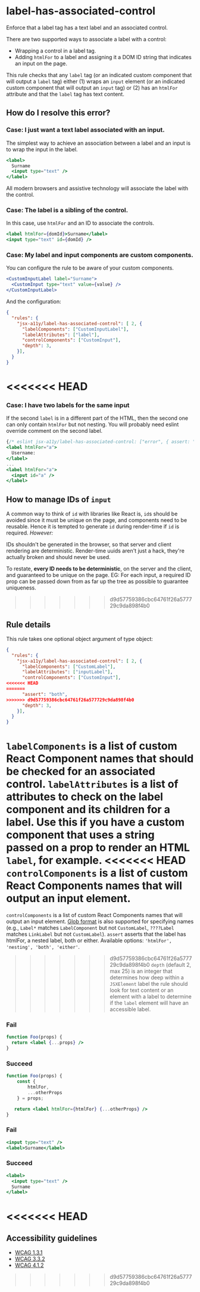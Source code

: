 # label-has-associated-control

Enforce that a label tag has a text label and an associated control.

There are two supported ways to associate a label with a control:

- Wrapping a control in a label tag.
- Adding `htmlFor` to a label and assigning it a DOM ID string that indicates an input on the page.

This rule checks that any `label` tag (or an indicated custom component that will output a `label` tag) either (1) wraps an `input` element (or an indicated custom component that will output an `input` tag) or (2) has an `htmlFor` attribute and that the `label` tag has text content.

## How do I resolve this error?

### Case: I just want a text label associated with an input.

The simplest way to achieve an association between a label and an input is to wrap the input in the label.

```jsx
<label>
  Surname
  <input type="text" />
</label>
```

All modern browsers and assistive technology will associate the label with the control.

### Case: The label is a sibling of the control.

In this case, use `htmlFor` and an ID to associate the controls.

```jsx
<label htmlFor={domId}>Surname</label>
<input type="text" id={domId} />
```

### Case: My label and input components are custom components.

You can configure the rule to be aware of your custom components.

```jsx
<CustomInputLabel label="Surname">
  <CustomInput type="text" value={value} />
</CustomInputLabel>
```

And the configuration:

```json
{
  "rules": {
    "jsx-a11y/label-has-associated-control": [ 2, {
      "labelComponents": ["CustomInputLabel"],
      "labelAttributes": ["label"],
      "controlComponents": ["CustomInput"],
      "depth": 3,
    }],
  }
}
```

<<<<<<< HEAD
=======
### Case: I have two labels for the same input

If the second `label` is in a different part of the HTML, then the second one can only contain `htmlFor` but not nesting. You will probably need eslint override comment on the second label.

```jsx
{/* eslint jsx-a11y/label-has-associated-control: ["error", { assert: "either" } ] */}
<label htmlFor="a">
  Username:
</label>
...
<label htmlFor="a">
  <input id="a" />
</label>
```

## How to manage IDs of `input`

A common way to think of `id` with libraries like React is, `id`s should be avoided since it must be unique on the page, and components need to be reusable. Hence it is tempted to generate `id` during render-time if `id` is required. *However:*

IDs shouldn't be generated in the browser, so that server and client rendering are deterministic. Render-time uuids aren't just a hack, they're actually broken and should never be used.

To restate, **every ID needs to be deterministic**, on the server and the client, and guaranteed to be unique on the page. EG: For each input, a required ID prop can be passed down from as far up the tree as possible to guarantee uniqueness.

>>>>>>> d9d57759386cbc64761f26a577729c9da898f4b0
## Rule details

This rule takes one optional object argument of type object:

```json
{
  "rules": {
    "jsx-a11y/label-has-associated-control": [ 2, {
      "labelComponents": ["CustomLabel"],
      "labelAttributes": ["inputLabel"],
      "controlComponents": ["CustomInput"],
<<<<<<< HEAD
=======
      "assert": "both",
>>>>>>> d9d57759386cbc64761f26a577729c9da898f4b0
      "depth": 3,
    }],
  }
}
```

`labelComponents` is a list of custom React Component names that should be checked for an associated control.
`labelAttributes` is a list of attributes to check on the label component and its children for a label. Use this if you have a custom component that uses a string passed on a prop to render an HTML `label`, for example.
<<<<<<< HEAD
`controlComponents` is a list of custom React Components names that will output an input element.
=======
`controlComponents` is a list of custom React Components names that will output an input element. [Glob format](https://linuxhint.com/bash_globbing_tutorial/) is also supported for specifying names (e.g., `Label*` matches `LabelComponent` but not `CustomLabel`, `????Label` matches `LinkLabel` but not `CustomLabel`).
`assert` asserts that the label has htmlFor, a nested label, both or either. Available options: `'htmlFor', 'nesting', 'both', 'either'`.
>>>>>>> d9d57759386cbc64761f26a577729c9da898f4b0
`depth` (default 2, max 25) is an integer that determines how deep within a `JSXElement` label the rule should look for text content or an element with a label to determine if the `label` element will have an accessible label.

### Fail
```jsx
function Foo(props) {
  return <label {...props} />
}
```

### Succeed
```jsx
function Foo(props) {
    const {
        htmlFor,
        ...otherProps
    } = props;

   return <label htmlFor={htmlFor} {...otherProps} />
}
```

### Fail
```jsx
<input type="text" />
<label>Surname</label>
```

### Succeed
```jsx
<label>
  <input type="text" />
  Surname
</label>
```
<<<<<<< HEAD
=======

## Accessibility guidelines
- [WCAG 1.3.1](https://www.w3.org/WAI/WCAG21/Understanding/info-and-relationships)
- [WCAG 3.3.2](https://www.w3.org/WAI/WCAG21/Understanding/labels-or-instructions)
- [WCAG 4.1.2](https://www.w3.org/WAI/WCAG21/Understanding/name-role-value)
>>>>>>> d9d57759386cbc64761f26a577729c9da898f4b0
